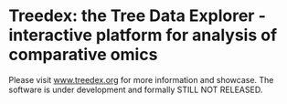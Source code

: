 # Treedex: the Tree Data Explorer - interactive platform for analysis of comparative omics
Please visit www.treedex.org for more information and showcase.
The software is under development and formally STILL NOT RELEASED.
